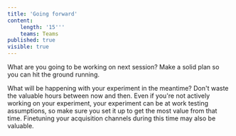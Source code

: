 ```yaml
---
title: 'Going forward'
content:
    length: '15'''
    teams: Teams
published: true
visible: true
---
```


What are you going to be working on next session? Make a solid plan so you can hit the ground running.

What will be happening with your experiment in the meantime? Don't waste the valuable hours between now and then. Even if you're not actively working on your experiment, your experiment can be at work testing assumptions, so make sure you set it up to get the most value from that time. Finetuning your acquisition channels during this time may also be valuable.
